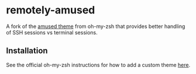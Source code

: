 # remotely-amused

A fork of the [amused theme](https://github.com/ohmyzsh/ohmyzsh/blob/master/themes/amuse.zsh-theme)
from oh-my-zsh that provides better handling of SSH sessions vs
terminal sessions.

## Installation

See the official oh-my-zsh instructions for how to add a custom theme
[here](https://github.com/ohmyzsh/ohmyzsh/wiki/Customization#overriding-and-adding-themes).
